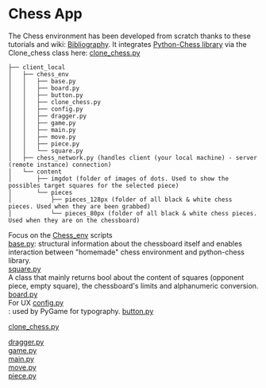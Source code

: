# Chess App

The Chess environment has been developed from scratch thanks to these tutorials and wiki: [Bibliography](../Biblio.md).
It integrates [Python-Chess library](https://python-chess.readthedocs.io/en) via the Clone_chess class here: [clone_chess.py](../../client_local/chess_env/clone_chess.py)

```text
├── client_local
│   ├── chess_env
│   │   ├── base.py
│   │   ├── board.py
│   │   ├── button.py
│   │   ├── clone_chess.py
│   │   ├── config.py
│   │   ├── dragger.py
│   │   ├── game.py
│   │   ├── main.py
│   │   ├── move.py
│   │   ├── piece.py
│   │   └── square.py
│   ├── chess_network.py (handles client (your local machine) - server (remote instance) connection)
│   └── content
│       ├── imgdot (folder of images of dots. Used to show the possibles target squares for the selected piece)
│       └── pieces
│           ├── pieces_128px (folder of all black & white chess pieces. Used when they are been grabbed)
│           └── pieces_80px (folder of all black & white chess pieces. Used when they are on the chessboard)

```

Focus on the [Chess_env](../../client_local/chess_env) scripts<br>
[base.py](../../client_local/chess_env/base.py): structural information about the chessboard itself and enables interaction between "homemade" chess environment and python-chess library.<br>
[square.py](../../client_local/chess_env/square.py)<br>
A class that mainly returns bool about the content of squares (opponent piece, empty square), the chessboard's limits and alphanumeric conversion.<br>
[board.py](../../client_local/chess_env/board.py)<br>
For UX
[config.py](../../client_local/chess_env/config.py)<br>: used by PyGame for typography.
[button.py](../../client_local/chess_env/button.py)<br>


[clone_chess.py](../../client_local/chess_env/clone_chess.py)<br>

[dragger.py](../../client_local/chess_env/dragger.py)<br>
[game.py](../../client_local/chess_env/game.py)<br>
[main.py](../../client_local/chess_env/main.py)<br>
[move.py](../../client_local/chess_env/move.py)<br>
[piece.py](../../client_local/chess_env/piece.py)<br>
